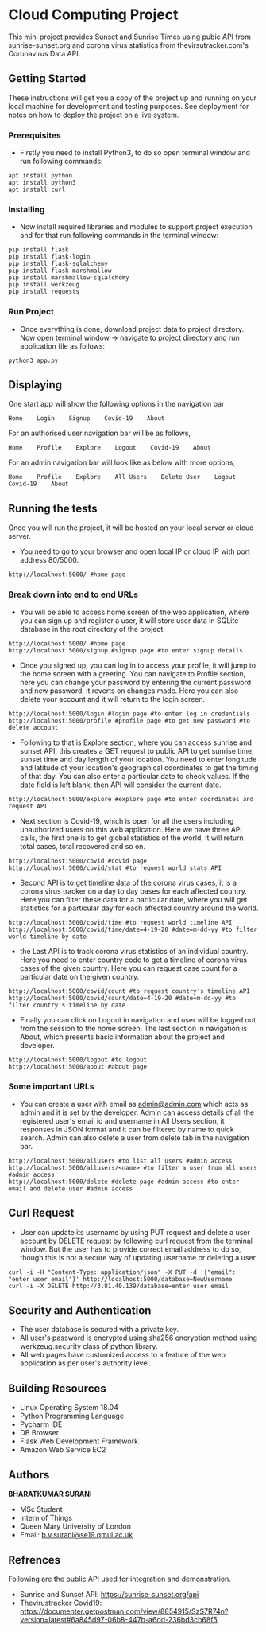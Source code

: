 # Cloud Computing Project

This mini project provides Sunset and Sunrise Times using pubic API from sunrise-sunset.org and corona virus statistics from thevirsutracker.com's Coronavirus Data API.

## Getting Started

These instructions will get you a copy of the project up and running on your local machine for development and testing purposes. See deployment for notes on how to deploy the project on a live system.

### Prerequisites

* Firstly you need to install Python3, to do so open terminal window and run following commands:

```
apt install python
apt install python3
apt install curl
```

### Installing

* Now install required libraries and modules to support project execution and for that run following commands in the terminal window:

```
pip install flask
pip install flask-login
pip install flask-sqlalchemy
pip install flask-marshmallow
pip install marshmallow-sqlalchemy
pip install werkzeug
pip install requests
```

### Run Project

* Once everything is done, download project data to project directory. Now open terminal window -> navigate to project directory and run application file as follows:

```
python3 app.py
```

## Displaying

One start app will show the following options in the navigation bar

```
Home    Login    Signup    Covid-19    About
```

For an authorised user navigation bar will be as follows,

```
Home    Profile    Explore    Logout    Covid-19    About
```

For an admin navigation bar will look like as below with more options,

```
Home    Profile    Explore    All Users    Delete User    Logout    Covid-19    About
```

## Running the tests

Once you will run the project, it will be hosted on your local server or cloud server. 

* You need to go to your browser and open local IP or cloud IP with port address 80/5000.

```
http://localhost:5000/ #home page
```

### Break down into end to end URLs

* You will be able to access home screen of the web application, where you can sign up and register a user, it will store user data in SQLite database in the root directory of the project.

```
http://localhost:5000/ #home page
http://localhost:5000/signup #signup page #to enter signup details 
```

* Once you signed up, you can log in to access your profile, it will jump to the home screen with a greeting. You can navigate to Profile section, here you can change your password by entering the current password and new password, it reverts on changes made. Here you can also delete your account and it will return to the login screen. 

```
http://localhost:5000/login #login page #to enter log in credentials
http://localhost:5000/profile #profile page #to get new password #to delete account
```

* Following to that is Explore section, where you can access sunrise and sunset API, this creates a GET request to public API to get sunrise time, sunset time and day length of your location. You need to enter longitude and latitude of your location's geographical coordinates to get the timing of that day. You can also enter a particular date to check values. If the date field is left blank, then API will consider the current date.

```
http://localhost:5000/explore #explore page #to enter coordinates and request API
```

* Next section is Covid-19, which is open for all the users including unauthorized users on this web application. Here we have three API calls, the first one is to get global statistics of the world, it will return total cases, total recovered and so on. 

```
http://localhost:5000/covid #covid page
http://localhost:5000/covid/stat #to request world stats API
```

* Second API is to get timeline data of the corona virus cases, it is a corona virus tracker on a day to day bases for each affected country. Here you can filter these data for a particular date, where you will get statistics for a particular day for each affected country around the world.

```
http://localhost:5000/covid/time #to request world timeline API
http://localhost:5000/covid/time/date=4-19-20 #date=m-dd-yy #to filter world timeline by date
```

* the Last API is to track corona virus statistics of an individual country. Here you need to enter country code to get a timeline of corona virus cases of the given country. Here you can request case count for a particular date on the given country.

```
http://localhost:5000/covid/count #to request country's timeline API
http://localhost:5000/covid/count/date=4-19-20 #date=m-dd-yy #to filter country's timeline by date
```

* Finally you can click on Logout in navigation and user will be logged out from the session to the home screen. The last section in navigation is About, which presents basic information about the project and developer. 

```
http://localhost:5000/logout #to logout
http://localhost:5000/about #about page
```

### Some important URLs

* You can create a user with email as admin@admin.com which acts as admin and it is set by the developer. Admin can access details of all the registered user's email id and username in All Users section, it responses in JSON format and it can be filtered by name to quick search. Admin can also delete a user from delete tab in the navigation bar.

```
http://localhost:5000/allusers #to list all users #admin access
http://localhost:5000/allusers/<name> #to filter a user from all users #admin access
http://localhost:5000/delete #delete page #admin access #to enter email and delete user #admin access
```

## Curl Request

* User can update its username by using PUT request and delete a user account by DELETE request by following curl request from the terminal window. But the user has to provide correct email address to do so, though this is not a secure way of updating username or deleting a user.

```
curl -i -H "Content-Type: application/json" -X PUT -d '{"email": "enter user email"}' http://localhost:5000/database=NewUsername
curl -i -X DELETE http://3.81.40.139/database=enter user email
```


## Security and Authentication

* The user database is secured with a private key.
* All user's password is encrypted using sha256 encryption method using werkzeug.security class of python library.
* All web pages have customized access to a feature of the web application as per user's authority level.

## Building Resources

* Linux Operating System 18.04
* Python Programming Language
* Pycharm IDE
* DB Browser
* Flask Web Development Framework
* Amazon Web Service EC2

## Authors

**BHARATKUMAR SURANI**
* MSc Student
* Intern of Things
* Queen Mary University of London
* Email: b.v.surani@se19.qmul.ac.uk

## Refrences

Following are the public API used for integration and demonstration.

* Sunrise and Sunset API: https://sunrise-sunset.org/api
* Thevirustracker Covid19: https://documenter.getpostman.com/view/8854915/SzS7R74n?version=latest#6a845d97-06b8-447b-a6dd-236bd3cb68f5
